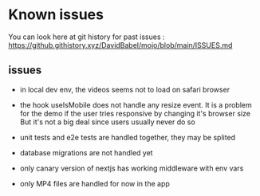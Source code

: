 # Known issues

You can look here at git history for past issues : https://github.githistory.xyz/DavidBabel/mojo/blob/main/ISSUES.md

## issues

- in local dev env, the videos seems not to load on safari browser

- the hook useIsMobile does not handle any resize event.
It is a problem for the demo if the user tries responsive by changing it's browser size
But it's not a big deal since users usually never do so

- unit tests and e2e tests are handled together, they may be splited

- database migrations are not handled yet

- only canary version of nextjs has working middleware with env vars

- only MP4 files are handled for now in the app
